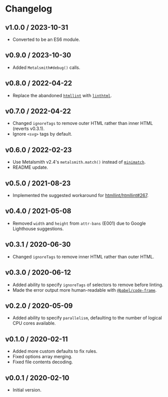 # Changelog

## v1.0.0 / 2023-10-31

- Converted to be an ES6 module.

## v0.9.0 / 2023-10-30

- Added `Metalsmith#debug()` calls.

## v0.8.0 / 2022-04-22

- Replace the abandoned [`htmllint`](https://www.npmjs.com/package/htmllint) with [`linthtml`](https://www.npmjs.com/package/@linthtml/linthtml).

## v0.7.0 / 2022-04-22

- Changed `ignoreTags` to remove outer HTML rather than inner HTML (reverts v0.3.1).
- Ignore `<svg>` tags by default.

## v0.6.0 / 2022-02-23

- Use Metalsmith v2.4's `metalsmith.match()` instead of [`minimatch`](https://www.npmjs.com/package/minimatch).
- README update.

## v0.5.0 / 2021-08-23

- Implemented the suggested workaround for [htmllint/htmllint#267](https://github.com/htmllint/htmllint/issues/267).

## v0.4.0 / 2021-05-08

- Removed `width` and `height` from `attr-bans` (E001) due to Google Lighthouse suggestions.

## v0.3.1 / 2020-06-30

- Changed `ignoreTags` to remove inner HTML rather than outer HTML.

## v0.3.0 / 2020-06-12

- Added ability to specify `ignoreTags` of selectors to remove before linting.
- Made the error output more human-readable with [`@babel/code-frame`](https://www.npmjs.com/package/@babel/code-frame).

## v0.2.0 / 2020-05-09

- Added ability to specify `parallelism`, defaulting to the number of logical CPU cores available.

## v0.1.0 / 2020-02-11

- Added more custom defaults to fix rules.
- Fixed options array merging.
- Fixed file contents decoding.

## v0.0.1 / 2020-02-10

- Initial version.
